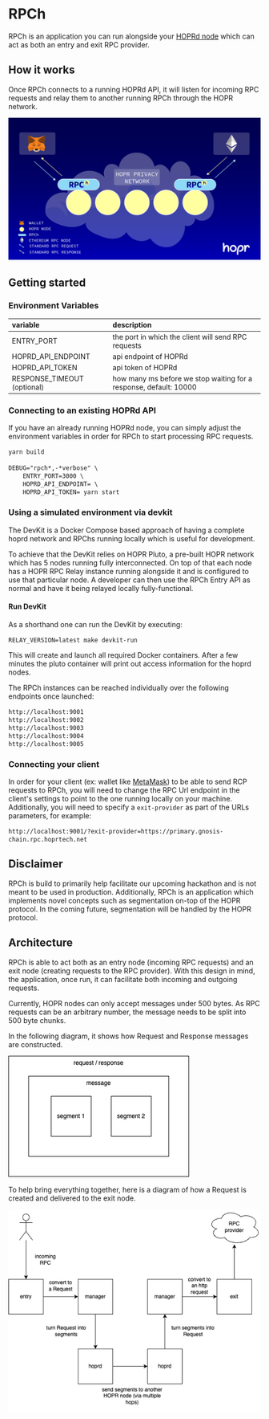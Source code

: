 # RPCh

RPCh is an application you can run alongside your [HOPRd node](https://docs.hoprnet.org/v1.85/about-hopr) which can act as both an entry and exit RPC provider.

## How it works

Once RPCh connects to a running HOPRd API, it will listen for incoming RPC requests and relay them to another running RPCh through the HOPR network.

![Diagram of how RPCh works](./rpch-overview.png "RPCh Overview")

## Getting started

### Environment Variables

| variable                    | description                                                       |
| :-------------------------- | :---------------------------------------------------------------- |
| ENTRY_PORT                  | the port in which the client will send RPC requests               |
| HOPRD_API_ENDPOINT          | api endpoint of HOPRd                                             |
| HOPRD_API_TOKEN             | api token of HOPRd                                                |
| RESPONSE_TIMEOUT (optional) | how many ms before we stop waiting for a response, default: 10000 |

### Connecting to an existing HOPRd API

If you have an already running HOPRd node, you can simply adjust the environment variables in order for RPCh to start processing RPC requests.

```terminal
yarn build

DEBUG="rpch*,-*verbose" \
    ENTRY_PORT=3000 \
    HOPRD_API_ENDPOINT= \
    HOPRD_API_TOKEN= yarn start
```

### Using a simulated environment via devkit

The DevKit is a Docker Compose based approach of having a complete hoprd network
and RPChs running locally which is useful for development.

To achieve that the DevKit relies on HOPR Pluto, a pre-built HOPR network which
has 5 nodes running fully interconnected. On top of that each node has a HOPR
RPC Relay instance running alongside it and is configured to use that particular
node. A developer can then use the RPCh Entry API as normal and have
it being relayed locally fully-functional.

#### Run DevKit

As a shorthand one can run the DevKit by executing:

```
RELAY_VERSION=latest make devkit-run
```

This will create and launch all required Docker containers. After a few minutes
the pluto container will print out access information for the hoprd nodes.

The RPCh instances can be reached individually over the following
endpoints once launched:

```
http://localhost:9001
http://localhost:9002
http://localhost:9003
http://localhost:9004
http://localhost:9005
```

### Connecting your client

In order for your client (ex: wallet like [MetaMask](https://metamask.io/)) to be able to send RCP requests to RPCh, you will need to change the RPC Url endpoint in the client's settings to point to the one running locally on your machine.
Additionally, you will need to specify a `exit-provider` as part of the URLs parameters, for example:

```
http://localhost:9001/?exit-provider=https://primary.gnosis-chain.rpc.hoprtech.net
```

## Disclaimer

RPCh is build to primarily help facilitate our upcoming hackathon and is not meant to be used in production.
Additionally, RPCh is an application which implements novel concepts such as segmentation on-top of the HOPR protocol. In the coming future, segmentation will be handled by the HOPR protocol.

## Architecture

RPCh is able to act both as an entry node (incoming RPC requests) and an exit node (creating requests to the RPC provider). With this design in mind, the application, once run, it can facilitate both incoming and outgoing requests.

Currently, HOPR nodes can only accept messages under 500 bytes. As RPC requests can be an arbitrary number, the message needs to be split into 500 byte chunks.

In the following diagram, it shows how Request and Response messages are constructed.

![Diagram of how Requests and Responses are created](./rpch-architecture-message.png "RPCh Message")

To help bring everything together, here is a diagram of how a Request is created and delivered to the exit node.

![Diagram of a Request flows through RPChs](./rpch-architecture-one-way-request.png "RPCh Request")
